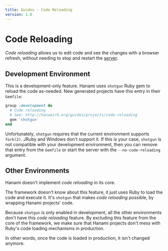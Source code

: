 ```yaml
---
title: Guides - Code Reloading
version: 1.0
---
```


# Code Reloading

_Code reloading_ allows us to edit code and see the changes with a browser refresh, without needing to stop and restart the [server](/guides/command-line/applications).

## Development Environment

This is a development-only feature.
Hanami uses `shotgun` Ruby gem to reload the code as-needed.
New generated projects have this entry in their `Gemfile`:

```ruby
group :development do
  # Code reloading
  # See: http://hanamirb.org/guides/projects/code-reloading
  gem 'shotgun'
end
```

Unfortunately, `shotgun` requires that the current environment supports `fork(2)`.
JRuby and Windows don't support it.
If this is your case, `shotgun` is not compatible with your development environment, then you can remove that entry from the `Gemfile` or start the server with the `--no-code-reloading` argument.

## Other Environments

Hanami doesn't implement _code reloading_ in its core.

The framework doesn't know about this feature, it just uses Ruby to load the code and execute it. It's `shotgun` that makes _code reloading_ possible, by wrapping Hanami projects' code.

Because `shotgun` is only enabled in development, all the other environments don't have this _code reloading_ feature.
By excluding this feature from the core of the framework, we make sure that Hanami projects don't mess with Ruby's code loading mechanisms in production.

In other words, once the code is loaded in production, it isn't changed anymore.
